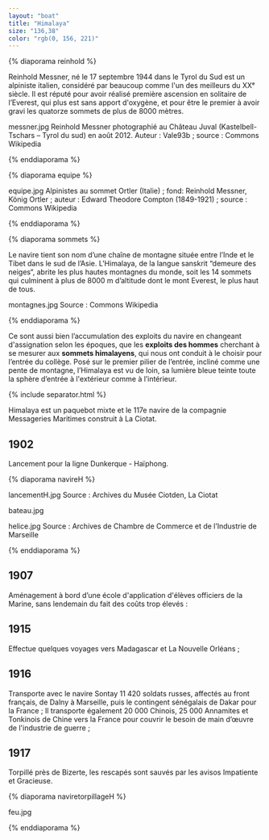 ```yaml
---
layout: "boat"
title: "Himalaya"
size: "136,38"
color: "rgb(0, 156, 221)"
---
```

{% diaporama reinhold %}

Reinhold Messner, né le 17 septembre 1944 dans le Tyrol du Sud est un alpiniste italien, considéré par beaucoup comme l'un des meilleurs du XXᵉ siècle. Il est réputé pour avoir réalisé première ascension en solitaire de l’Everest, qui plus est sans apport d'oxygène, et pour être le premier à avoir gravi les quatorze sommets de plus de 8000 mètres.

messner.jpg
Reinhold Messner photographié au Château Juval (Kastelbell-Tschars – Tyrol du sud) en août 2012. Auteur : Vale93b ; source : Commons Wikipedia

{% enddiaporama %}


{% diaporama equipe %}

equipe.jpg
Alpinistes au sommet Ortler (Italie) ; fond: Reinhold Messner, König Ortler ; auteur : Edward Theodore Compton (1849-1921) ; source : Commons Wikipedia

{% enddiaporama %}

{% diaporama sommets %}

Le navire tient son nom d’une chaîne de montagne située entre l’Inde et le Tibet dans le sud de l’Asie. L'Himalaya, de la langue sanskrit “demeure des neiges“, abrite les plus hautes montagnes du monde, soit les 14 sommets qui culminent à plus de 8000 m d’altitude dont le mont Everest, le plus haut de tous.

montagnes.jpg
Source : Commons Wikipedia

{% enddiaporama %}

Ce sont aussi bien l’accumulation des exploits du navire en changeant d'assignation selon les époques, que les **exploits des hommes** cherchant à se mesurer aux **sommets himalayens**, qui nous ont conduit à le choisir pour l’entrée du collège.
Posé sur le premier pilier de l’entrée, incliné comme une pente de montagne, l’Himalaya est vu de loin, sa lumière bleue teinte toute la sphère d’entrée à l'extérieur comme à l’intérieur.

{% include separator.html %}

Himalaya est un paquebot mixte et le 117e navire de la compagnie Messageries Maritimes construit à La Ciotat.

1902
----

Lancement pour la ligne Dunkerque - Haïphong.

{% diaporama navireH %}

lancementH.jpg
Source : Archives du Musée Ciotden, La Ciotat

bateau.jpg

helice.jpg
Source : Archives de Chambre de Commerce et de l’Industrie de Marseille

{% enddiaporama %}

1907
--------------

Aménagement à bord d’une école d'application d'élèves officiers de la Marine, sans lendemain du fait des coûts trop élevés :

1915
----

Effectue quelques voyages vers Madagascar et La Nouvelle Orléans ;


1916
----

Transporte avec le navire Sontay 11 420 soldats russes, affectés au front français,
de Dalny à Marseille, puis le contingent sénégalais de Dakar pour la France ;
Il transporte également 20 000 Chinois, 25 000 Annamites et Tonkinois de Chine vers la France pour couvrir le besoin de main d’œuvre de l'industrie de guerre ;

1917
----

Torpillé près de Bizerte, les rescapés sont sauvés par les avisos Impatiente et Gracieuse.

{% diaporama naviretorpillageH %}

feu.jpg

{% enddiaporama %}
